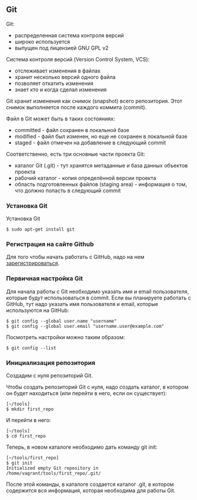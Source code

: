 ## Git

Git:

* распределенная система контроля версий
* широко используется
* выпущен под лицензией GNU GPL v2

Система контроля версий (Version Control System, VCS):

* отслеживает изменения в файлах
* хранит несколько версий одного файла
* позволяет откатить изменения
* знает кто и когда сделал изменения


Git хранит изменения как снимок (snapshot) всего репозитория.
Этот снимок выполняется после каждого коммита (commit).

Файл в Git может быть в таких состояниях:

* committed - файл сохранен в локальной базе
* modified - файл был изменен, но еще не сохранен в локальной базе
* staged - файл отмечен на добавление в следующий commit


Соответственно, есть три основные части проекта Git:

* каталог Git (.git) - тут хранятся метаданные и база данных объектов проекта
* рабочий каталог - копия определённой версии проекта
* область подготовленных файлов (staging area) - информация о том, что должно попасть в следующий commit

### Установка Git

Установка Git
```
$ sudo apt-get install git
```

### Регистрация на сайте Github

Для того чтобы начать работать с GitHub, надо на нем [зарегистрироваться](https://github.com/join).

### Первичная настройка Git

Для начала работы с Git необходимо указать имя и email пользователя, которые будут использоваться в commit.
Если вы планируете работать с GitHub, тут надо указать имя пользователя и email, которые используются на GitHub:
```
$ git config --global user.name "username"
$ git config --global user.email "username.user@example.com"
```

Посмотреть настройки можно таким образом:
```
$ git config --list
```

### Инициализация репозитория

Создадим с нуля репозиторий Git.

Чтобы создать репозиторий Git с нуля, надо создать каталог, в котором он будет находиться (или перейти в него, если он существует):
```
[~/tools]
$ mkdir first_repo
```

И перейти в него:
```
[~/tools]
$ cd first_repo
```

Теперь, в новом каталоге необходимо дать команду git init:
```
[~/tools/first_repo]
$ git init
Initialized empty Git repository in /home/vagrant/tools/first_repo/.git/
```

После этой команды, в каталоге создается каталог .git, в котором содержится вся информация, которая необходима для работы Git.

